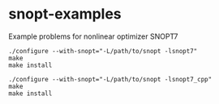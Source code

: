 # snopt-examples
Example problems for nonlinear optimizer SNOPT7

```
./configure --with-snopt="-L/path/to/snopt -lsnopt7"
make
make install
```

```
./configure --with-snopt="-L/path/to/snopt -lsnopt7_cpp"
make
make install
```
